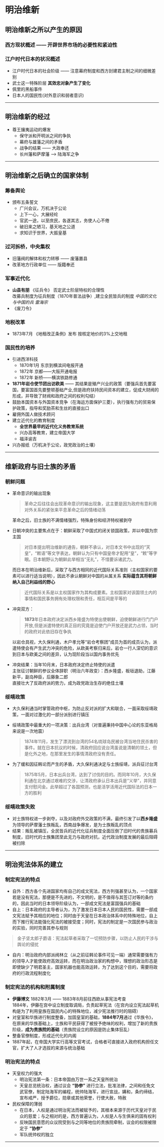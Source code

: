 # 明治维新
## 明治维新之所以产生的原因
### 西方现状概述 —— 开辟世界市场的必要性和紧迫性
### 江户时代日本的状况概述
* 江户时代日本的社会阶级 —— 注意幕府制度和西方封建君主制之间的细微差别
* 武士这一特殊阶层 **其效忠对象产生了变化**
* 佩里的黑船事件
* 日本人的国民性(对外意识和弱者意识)
***
## 明治维新的经过
* 尊王攘夷运动的爆发
    * 保守派和开明派之间的争执
    * 幕府与雄藩之间的矛盾
    * 战争的结果 —— 大政奉还
    * 长州藩和萨摩藩 ——> 陆海军之争
***
## 明治维新之后确立的国家体制
### 筹备舆论
* 颁布五条誓文
    * 广兴会议，万机决于公论
    * 上下一心，大展经纶
    * 官武一途，以至庶民，各遂其志，务使人心不倦
    * 破旧来之陋习，基天地之公道
    * 求知识于世界，大振皇基
### 过河拆桥，中央集权
* 旧藩阀的解体和权力转移 —— 废藩置县
* 改革地方行政单位 —— 版籍奉还
### 军事近代化
* **山县有朋** 《征兵令》 否定武士阶层特权的合理性 </br>
改募兵制度为征兵制度（1870年普法战争）,建立全民皆兵的制度 *中国的文化与中国的兵 雷海宗*
* 《废刀令》
### 地税改革
* 1873年7月 《地租改正条例》发布 按核定地价的3%上交地租
### 国民性的培养
* 引进西洋科技
     * 1870年1月 东京到横滨间电报开通
     * 1872年 京都——大阪开通电报
     * 1872年 新桥——横滨铁路修通
* **1871年岩仓使节团出访欧美** —— 其结果是殖产兴业的政策（要强兵首先要富国，要富国首先要整顿基础产业,但是政府扶持民间资本的建立，促成大财阀的形成，并导致了财阀和政府之间的权利勾结）
* 鼓励本国资本与外国资本竞争（在海运方面保护三菱），执行强有力的贸易保护政策，指导和奖励茶和生丝的直接出口
* 雇佣外国人做技术顾问
* 建立近代化的教育制度
    * **全世界最早的近代化义务教育系统**
    * 兴办高等教育，建立帝国大学
    * 福泽谕吉
* 兴办报纸（万机决于公论，政党政治的土壤）
***
## 维新政府与旧士族的矛盾
### 朝鲜问题
* 革命意识的输出现象
    > 革命之后往往会出现革命意识的输出现象，这主要是因为政府有意利用对外关系的紧张来平息革命之后的情绪动荡

    革命之后，旧士族的不满情绪强烈，特殊身份和经济特权被剥夺
* 日朝冲突的主要焦点在于：朝鲜采取了中国式的闭关锁国政策，并以中国为宗主国
    > 对日本提出明治维新的通告，朝鲜不承认，对日本文书中出现的“天皇”，“敕语”等文字表达，朝鲜认为只有中国皇帝才配用“皇”，“敕”等字眼。日本朝野认为朝鲜此举相当“无礼”，不惜要诉诸武力。

    而日本在明治维新后，采取了与西方相同的近代国际关系准则（主权国家的要素可以进行适当说明），因此不承认朝鲜对中国的从属关系 **实际蕴含其将朝鲜纳入自己利益线的野心**
    > 近代国际关系是以主权国家作为其构成要素。主权国家对该国领土内的事情和国民事务拥有处理权限和责任，相互间是平等的
* 冲突双方： </br>
    > **1873**年日本政府决定派西乡隆盛为特使出使朝鲜，迫使朝鲜进行门门户开放,但是派遣特使的真正目的究竟是迫使门户开放还是武力占领，当时的政府对此依旧存在争执

    以岩仓具视，大久保利通，木户孝允等“岩仓考察团”成员为首的成员认为，派遣特使会有产生武力冲突的危险，从欧美考察归来后，岩仓一行人深切的意识到日本与欧美之间的差异，认为现阶段当以国内事务优先

* 冲突结果：当年10月末，日本政府决定终止特使的派遣 </br>
        主张征讨朝鲜的参议全体辞职（明治六年政变）：西乡隆盛，板垣退助，江藤新平，副岛种臣，后藤象二郎</br>
        直接壮大了反政府派的势力，成为政党政治生存的绝佳土壤
### 绥靖政策
* 大久保利通当时掌管政府中枢，为防止反对派的扩大和联合，一面采取绥靖政策，一面对过激化的一部分派别进行镇压
* 绥靖政策中最重大的一项决策：出兵台湾（对普遍秉持中国中心论的东亚格局来说是一次地震）
    > 1874年11月，发生了漂流到台湾的54名琉球岛民被台湾当地住民杀害的事件。就在日本抗议的时候，清政府回应说台湾虽说是清朝的领土，但是化外之地，在那里发生的事情清政府没有责任。

* 为了缓和因征韩论而产生的矛盾，大久保利通决定与士族绥靖，派兵征讨台湾
    > 1875年5月，日本出兵台湾，达到了讨伐的目的。而同年10月，大久保利通在北京通过艰难的交涉，让清政府承认日本出兵是“义举”，并同意支付慰问金。此举超过了各国预测，也是活学活用近代国际法的日本一方的胜利
### 绥靖政策失败
* 对士族特权进一步剥夺，以及对政府外交政策的不满，最终引发了以**西乡隆盛**为领导的萨摩藩士族叛乱，西南战争爆发，是为士族叛乱的顶点
* 结果：叛乱被镇压，全民皆兵的近代化征兵制度全面压倒了旧时代的贵族募兵制度，旧时代的士族集团至此无力与政府对抗，近代政治制度发展的最后阻碍被扫除
***
## 明治宪法体系的建立
### 制定宪法的特点
* 自外：西方各个先进国家均有自己的成文宪法，西方列强甚至认为，一个国家若是没有宪法，那便是不先进的，不文明的，是不值得与其签订对等的条约的，因此当时的日本领导阶级认为，一部成文宪法是富国强兵的基础
* 自上：日本政府的主导者认为，为了激发日本日本人民的国民性，需要一部成文宪法赋予其相应的地位；同时由于天皇在日本政治体系中的特殊地位，自上而下推行宪法能强化宪法的被接受度；同时，宪法的制定是一次国民参与政治的实验，同时完善其参与规则
> 金子坚太郎子爵语：宪法起草者采取了一切预防步骤，以防止人民的干涉与舆论的侵扰

* 自内：明治政府内部派阀林立（从之前征韩论事件可见一端）通常需要强有力的领导人才能使政府高效运转，而在明治政治家的构想中，理想的政治形态是即使缺少了明君圣主，国家机器也能高效运转，为了达到这个目的，需要将政府的行政流程制度化
### 制定宪法的机构和附属制度
* **伊藤博文** 1882年3月 —— 1883年8月前往西欧从事宪法考查 </br>
      1884年，伊藤在宫中设立制度取调局，负责起草宪法（在宫内设立宪法起草机构是为了利用皇族在国民内心的特殊地位，减少宪法推行时的阻碍）
* 对皇室和华族进行制度整备，加固皇室的基础，**1884年7月**通过《华族令》，在原来的华族基础上，士族和平民获得了被授予绝味的权利，增加了新的贵族阶级，**成为贵族院的基础**（贵族院设立的原因是防止集体狂乱）
* 整备官僚制度，形成近代化的内阁
* 1887年起，在帝国大学实行高等文官考试，合格者可直接进入政府机构担任文官，扩大了人才选拔的来源与统治基础
### 明治宪法的特点
* 天皇权力的强大
    * 明治宪法第一条：日本帝国由万世一系之天皇所统治 </br>
    * 天皇总览统治权，通过议会 **“协参”** 进行立法，批准法律，之间和任免文武官僚，制定陆海军的编程，统帅陆海军，进行宣战，媾和，条约缔结，宣布戒严，授予爵位，勋章或其他荣誉，行使大赦，特赦
* 民权保障的薄弱
    * 在日本，人权是通过明治宪法而被赋予的，其根本来源于历代天皇对于民众的慈爱；与之相对的是，西方普遍认为，人权是人与生俱来的固有权利
    * 反映国民意愿的众议院受到与之同等地位的贵族院牵制，议会的权限被限定于 **“协参”**
    * 军队统帅权的独立
***
